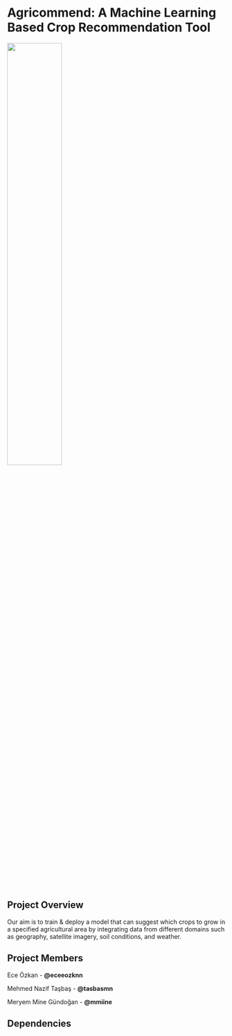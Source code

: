  # Agricommend: A Machine Learning Based Crop Recommendation Tool
 
 <img src="https://github.com/mmiine/What-to-Produce-in-Turkey/blob/main/images/SIC.jpg" width=50% height=50%>


## Project Overview
Our aim is to train & deploy a model that can suggest which crops to grow in a specified agricultural area by integrating data from different domains such as geography, satellite imagery, soil conditions, and weather.


## Project Members

Ece Özkan - **@eceeozknn**

Mehmed Nazif Taşbaş - **@tasbasmn**

Meryem Mine Gündoğan - **@mmiine**


## Dependencies




